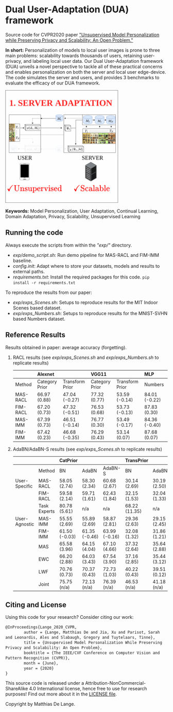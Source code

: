 # Dual User-Adaptation (DUA) framework
Source code for CVPR2020 paper ["Unsupervised Model Personalization while Preserving Privacy and Scalability: An Open Problem."](http://openaccess.thecvf.com/content_CVPR_2020/html/De_Lange_Unsupervised_Model_Personalization_While_Preserving_Privacy_and_Scalability_An_Open_CVPR_2020_paper.html)


**In short:** Personalization of models to local user images is prone to three main problems: scalability towards thousands of users, retaining user-privacy, and labeling local user data. Our Dual User-Adaptation framework (DUA) unveils a novel perspective to tackle all of these practical concerns and enables personalization on both the server and local user edge-device.
The code simulates the server and users, and provides 3 benchmarks to evaluate the efficacy of our DUA framework.

<img src="img/teaser.gif" width="350" height="350">

**Keywords:** Model Personalization, User Adaptation, Continual Learning, Domain Adaptation, Privacy, Scalability, Unsupervised Learning




## Running the code
Always execute the scripts from within the *"exp/"* directory.
- *exp/demo_script.sh*: Run demo pipeline for MAS-RACL and FIM-IMM baseline.
- *config.init*: Adapt where to store your datasets, models and results to external paths.
- *requirements.txt*: Install the required packages for this code.
        ```
                pip install -r requirements.txt
        ```

To reproduce the results from our paper:
- *exp/exps_Scenes.sh*: Setups to reproduce results for the MIT Indoor Scenes based dataset.
- *exp/exps_Numbers.sh*: Setups to reproduce results for the MNIST-SVHN based Numbers dataset.

## Reference Results
Results obtained in paper: average accuracy (forgetting).

1. RACL results (see *exp/exps_Scenes.sh* and *exp/exps_Numbers.sh* to replicate results)

    |          | Alexnet        |                 | VGG11          |                 | MLP         |
    |----------|----------------|-----------------|----------------|-----------------|---------------|
    | Method   | Category Prior | Transform Prior | Category Prior | Transform Prior | Numbers       |
    | MAS-RACL | 66.97 (0.88)   | 47.04 (-0.27)   | 77.32 (0.77)   | 53.59 (-0.14)   | 84.01 (-0.22) |
    | FIM-RACL | 67.20 (0.73)   | 47.32 (-0.51)   | 76.53 (0.68)   | 53.73 (-0.13)   | 87.83 (0.30)  |
    | MAS-IMM  | 67.39 (0.73)   | 46.51 (-0.14)   | 76.77 (0.30)   | 53.49 (-0.17)   | 84.36 (-0.40) |
    | FIM-IMM  | 67.42 (0.23)   | 46.68 (-0.35)   | 76.29 (0.43)   | 53.14 (0.07)    | 87.68 (0.07)  |

2. AdaBN/AdaBN-S results (see *exp/exps_Scenes.sh* to replicate results)

    |               |              | CatPrior      |               |               | TransPrior    |              |              |
    |---------------|--------------|---------------|---------------|---------------|---------------|--------------|--------------|
    |               | Method       | BN            | AdaBN         | AdaBN-S       | BN            | AdaBN        | AdaBN-S      |
    | User-Specific | MAS-RACL     | 58.05 (2.74)  | 58.30 (2.34)  | 60.68 (2.67)  | 30.14 (2.69)  | 30.19 (2.50) | 32.82 (3.25) |
    |               | FIM-RACL     | 59.58 (2.14)  | 59.71 (1.61)  | 62.43 (1.84)  | 32.15 (1.53)  | 32.04 (1.33) | 34.80 (2.13) |
    |               | Task Experts | 80.78 (5.61)  | n/a           | n/a           | 68.22 (11.35) | n/a          | n/a          |
    | User-Agnostic | MAS-IMM      | 55.55 (2.69)  | 55.89 (2.69)  | 58.87 (2.81)  | 29.36 (2.63)  | 29.15 (2.45) | 31.73 (3.22) |
    |               | FIM-IMM      | 61.50 (-0.03) | 61.35 (-0.46) | 63.99 (-0.16) | 32.08 (1.32)  | 31.86 (1.21) | 34.48 (2.05) |
    |               | MAS          | 65.58 (3.96)  | 64.15 (4.04)  | 67.10 (4.66)  | 37.32 (2.64)  | 35.64 (2.88) | 40.51 (2.69) |
    |               | EWC          | 66.20 (2.88)  | 64.03 (3.43)  | 67.54 (3.90)  | 37.16 (2.85)  | 35.44 (3.12) | 40.05 (3.18) |
    |               | LWF          | 70.76 (0.73)  | 70.37 (0.43)  | 72.73 (1.03)  | 40.22 (0.43)  | 39.51 (0.12) | 43.07 (0.52) |
    |               | Joint        | 75.75 (n/a)   | 72.13 (n/a)   | 76.39 (n/a)   | 46.53 (n/a)   | 41.18 (n/a)  | 48.50 (n/a)  |
    
## Citing and License
Using this code for your research? Consider citing our work:
```
@InProceedings{Lange_2020_CVPR,
        author = {Lange, Matthias De and Jia, Xu and Parisot, Sarah and Leonardis, Ales and Slabaugh, Gregory and Tuytelaars, Tinne},
        title = {Unsupervised Model Personalization While Preserving Privacy and Scalability: An Open Problem},
        booktitle = {The IEEE/CVF Conference on Computer Vision and Pattern Recognition (CVPR)},
        month = {June},
        year = {2020}
}
```

This source code is released under a Attribution-NonCommercial-ShareAlike 4.0 International
license, hence free to use for research purposes! Find out more about it in the [LICENSE file](LICENSE).

Copyright by Matthias De Lange.

